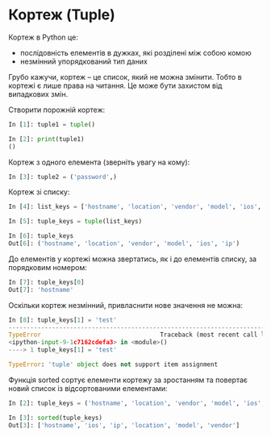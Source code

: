 # Кортеж (Tuple)


Кортеж в Python це:

* послідовність елементів в дужках, які розділені між собою комою
* незмінний упорядкований тип даних

Грубо кажучи, кортеж – це список, який не можна змінити. Тобто в кортежі є лише
права на читання. Це може бути захистом від випадкових змін.

Створити порожній кортеж:

```python
In [1]: tuple1 = tuple()

In [2]: print(tuple1)
()
```

Кортеж з одного елемента (зверніть увагу на кому):

```python
In [3]: tuple2 = ('password',)
```

Кортеж зі списку:

```python
In [4]: list_keys = ['hostname', 'location', 'vendor', 'model', 'ios', 'ip']

In [5]: tuple_keys = tuple(list_keys)

In [6]: tuple_keys
Out[6]: ('hostname', 'location', 'vendor', 'model', 'ios', 'ip')
```

До елементів у кортежі можна звертатись, як і до елементів списку, за
порядковим номером:

```python
In [7]: tuple_keys[0]
Out[7]: 'hostname'
```

Оскільки кортеж незмінний, привласнити нове значення не можна:

```python
In [8]: tuple_keys[1] = 'test'
---------------------------------------------------------------------------
TypeError                                 Traceback (most recent call last)
<ipython-input-9-1c7162cdefa3> in <module>()
----> 1 tuple_keys[1] = 'test'

TypeError: 'tuple' object does not support item assignment
```

Функція sorted сортує елементи кортежу за зростанням та повертає новий список
із відсортованими елементами:

```python
In [2]: tuple_keys = ('hostname', 'location', 'vendor', 'model', 'ios', 'ip')

In [3]: sorted(tuple_keys)
Out[3]: ['hostname', 'ios', 'ip', 'location', 'model', 'vendor']
```

